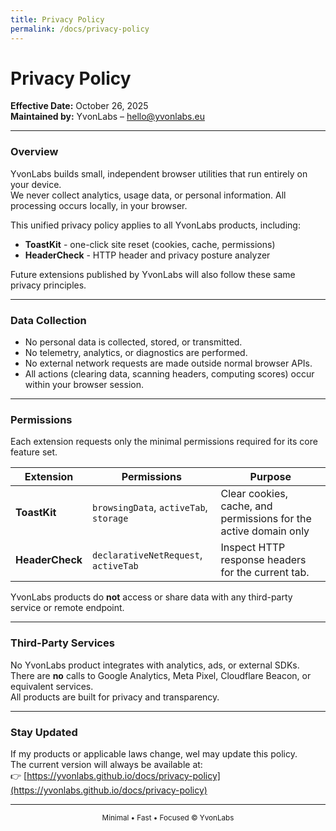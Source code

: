 ```yaml
---
title: Privacy Policy
permalink: /docs/privacy-policy
---
```


# Privacy Policy  
**Effective Date:** October 26, 2025  
**Maintained by:** YvonLabs – hello@yvonlabs.eu  

---

### Overview
YvonLabs builds small, independent browser utilities that run entirely on your device.  
We never collect analytics, usage data, or personal information. All processing occurs locally, in your browser.

This unified privacy policy applies to all YvonLabs products, including:  
- **ToastKit** - one-click site reset (cookies, cache, permissions)  
- **HeaderCheck** - HTTP header and privacy posture analyzer  

Future extensions published by YvonLabs will also follow these same privacy principles.

---

### Data Collection
- No personal data is collected, stored, or transmitted.  
- No telemetry, analytics, or diagnostics are performed.  
- No external network requests are made outside normal browser APIs.  
- All actions (clearing data, scanning headers, computing scores) occur within your browser session.  

---

### Permissions
Each extension requests only the minimal permissions required for its core feature set.

| Extension       | Permissions                 | Purpose                                                                     |
|-----------------|-----------------------------|----------|
| **ToastKit**    | `browsingData`, `activeTab`, `storage` | Clear cookies, cache, and permissions for the active domain only |
| **HeaderCheck** | `declarativeNetRequest`, `activeTab`   | Inspect HTTP response headers for the current tab.               |

YvonLabs products do **not** access or share data with any third-party service or remote endpoint.

---

### Third-Party Services
No YvonLabs product integrates with analytics, ads, or external SDKs.  
There are **no** calls to Google Analytics, Meta Pixel, Cloudflare Beacon, or equivalent services.  
All products are built for privacy and transparency.

---

### Stay Updated
If my products or applicable laws change, weI may update this policy.  
The current version will always be available at:  
👉 [https://yvonlabs.github.io/docs/privacy-policy](https://yvonlabs.github.io/docs/privacy-policy)

---

<p align="center">
  <sub>Minimal • Fast • Focused © YvonLabs</sub>
</p>
